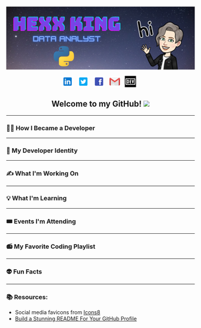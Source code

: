 
<!--
**HexxKing/HexxKing** is a ✨ _special_ ✨ repository because its `README.md` (this file) appears on your GitHub profile.

Here are some ideas to get you started:

- name/ job title / personal titles
- 🤔 I’m looking for help with ...
- 💬 Ask me about ...
- ⚡ Fun fact: ...

-->

<!-- ======Header============================= -->
![header img here](./images/header.png)


<p align="center">
<!-- I have a theory that GitHub does not support the ability to open a link in a new tab. I could only find evidence that it is not possible. -->
<a href="https://www.linkedin.com/in/hexx-king/" target="_blank" rel="noopener noreferrer"><img height="30" src="./images/linkedin.png"></a>&nbsp;&nbsp;
<a href="https://twitter.com/hexx_king" target="_blank" rel="noopener noreferrer"><img height="30" src="./images/twitter.png"></a>&nbsp;&nbsp;
<a href="https://www.facebook.com/hexxking13/" target="_blank" rel="noopener noreferrer"><img height="30" src="./images/facebook.png"></a>&nbsp;&nbsp;
<a href="mailto:hexxking13@gmail.com" target="_blank" rel="noopener noreferrer"><img height="30" src="./images/gmail.png"></a>&nbsp;&nbsp;
<a href="https://dev.to/hexxking" target="_blank" rel="noopener noreferrer"><img height="30" src="./images/dev.png"></a>&nbsp;&nbsp;
</p>

<h2 align="center">Welcome to my GitHub! <img src="https://raw.githubusercontent.com/MartinHeinz/MartinHeinz/master/wave.gif" width="30px"></h2>

---------------------
<h3>🧑‍💻 How I Became a Developer</h3>

---------------------
<h3>🐍 My Developer Identity</h3>
<!-- technologies and tools, stuff from slides, fav organizations -->

---------------------
<h3>✍️ What I'm Working On</h3>

---------------------
<h3>💡 What I'm Learning</h3>

---------------------
<h3>🎟️ Events I'm Attending</h3>

---------------------
<h3>📻 My Favorite Coding Playlist</h3>

<!-- --------------------- -->
<!-- <h3>👭 What I'm Contributing To</h3> -->

---------------------
<h3>👽 Fun Facts</h3>

---------------------
<!-- ======FOOTER============================= -->
<footer>
<h3>📚 Resources:</h3>

- Social media favicons from <a href="https://icons8.com">Icons8</a>
- <a href="https://towardsdatascience.com/build-a-stunning-readme-for-your-github-profile-9b80434fe5d7">Build a Stunning README For Your GitHub Profile</a>
</footer>